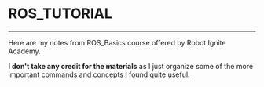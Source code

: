 # ROS_TUTORIAL
---
Here are my notes from ROS_Basics course offered by Robot Ignite Academy. 

**I don't take any credit for the materials** as I just organize some of the more important commands and concepts I found quite useful.


